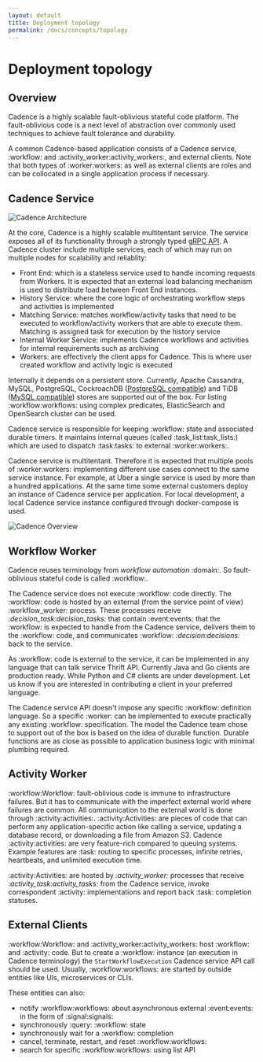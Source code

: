 ```yaml
---
layout: default
title: Deployment topology
permalink: /docs/concepts/topology
---
```


# Deployment topology

## Overview

Cadence is a highly scalable fault-oblivious stateful code platform. The fault-oblivious code is a next level of abstraction over commonly used techniques to achieve fault tolerance and durability.

A common Cadence-based application consists of a Cadence service, :workflow: and :activity_worker:activity_workers:, and external clients.
Note that both types of :worker:workers: as well as external clients are roles and can be collocated in a single application process if necessary.

## Cadence Service

![Cadence Architecture](https://user-images.githubusercontent.com/14902200/160308507-2854a98a-0582-4748-87e4-e0695d3b6e86.jpg)


At the core, Cadence is a highly scalable multitentant service. The service exposes all of its functionality through a strongly typed [gRPC API](https://github.com/uber/cadence-idl/tree/master/proto/uber/cadence/api/v1). A Cadence cluster include multiple services, each of which may run on multiple nodes for scalability and reliablity:
- Front End: which is a stateless service used to handle incoming requests from Workers. It is expected that an external load balancing mechanism is used to distribute load between Front End instances.
- History Service: where the core logic of orchestrating workflow steps and activities is implemented
- Matching Service: matches workflow/activity tasks that need to be executed to workflow/activity workers that are able to execute them. Matching is assigned task for execution by the history service
- Internal Worker Service: implements Cadence workflows and activities for internal requirements such as archiving
- Workers: are effectively the client apps for Cadence. This is where user created workflow and activity logic is executed

Internally it depends on a persistent store. Currently, Apache Cassandra, MySQL, PostgreSQL, CockroachDB ([PostgreSQL compatible](https://www.cockroachlabs.com/docs/stable/postgresql-compatibility.html)) and TiDB ([MySQL compatible](https://docs.pingcap.com/tidb/dev/mysql-compatibility)) stores are supported out of the box. For listing :workflow:workflows: using complex predicates, ElasticSearch and OpenSearch cluster can be used.

Cadence service is responsible for keeping :workflow: state and associated durable timers. It maintains internal queues (called :task_list:task_lists:) which are used to dispatch :task:tasks: to external :worker:workers:.

Cadence service is multitentant. Therefore it is expected that multiple pools of :worker:workers: implementing different use cases connect to the same service instance. For example, at Uber a single service is used by more than a hundred applications. At the same time some external customers deploy an instance of Cadence service per application. For local development, a local Cadence service instance configured through docker-compose is used.

![Cadence Overview](https://user-images.githubusercontent.com/14902200/160308592-400e11bc-0b21-4dd1-b568-8ac59005e6b7.svg)


## Workflow Worker

Cadence reuses terminology from _workflow automation_ :domain:. So fault-oblivious stateful code is called :workflow:.

The Cadence service does not execute :workflow: code directly. The :workflow: code is hosted by an external (from the service point of view) :workflow_worker: process. These processes receive _:decision_task:decision_tasks:_ that contain :event:events: that the :workflow: is expected to handle from the Cadence service, delivers them to the :workflow: code, and communicates :workflow: _:decision:decisions:_ back to the service.

As :workflow: code is external to the service, it can be implemented in any language that can talk service Thrift API. Currently Java and Go clients are production ready. While Python and C# clients are under development. Let us know if you are interested in contributing a client in your preferred language.

The Cadence service API doesn't impose any specific :workflow: definition language. So a specific :worker: can be implemented to execute practically any existing :workflow: specification. The model the Cadence team chose to support out of the box is based on the idea of durable function. Durable functions are as close as possible to application business logic with minimal plumbing required.

## Activity Worker

:workflow:Workflow: fault-oblivious code is immune to infrastructure failures. But it has to communicate with the imperfect external world where failures are common. All communication to the external world is done through :activity:activities:. :activity:Activities: are pieces of code that can perform any application-specific action like calling a service, updating a database record, or downloading a file from Amazon S3. Cadence :activity:activities: are very feature-rich compared to queuing systems. Example features are :task: routing to specific processes, infinite retries, heartbeats, and unlimited execution time.

:activity:Activities: are hosted by _:activity_worker:_ processes that receive _:activity_task:activity_tasks:_ from the Cadence service, invoke correspondent :activity: implementations and report back :task: completion statuses.

## External Clients

:workflow:Workflow: and :activity_worker:activity_workers: host :workflow: and :activity: code. But to create a :workflow: instance (an execution in Cadence terminology) the `StartWorkflowExecution` Cadence service API call should be used. Usually, :workflow:workflows: are started by outside entities like UIs, microservices or CLIs.

These entities can also:

- notify :workflow:workflows: about asynchronous external :event:events: in the form of :signal:signals:
- synchronously :query: :workflow: state
- synchronously wait for a :workflow: completion
- cancel, terminate, restart, and reset :workflow:workflows:
- search for specific :workflow:workflows: using list API

